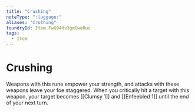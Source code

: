 ```yaml
---
title: "Crushing"
noteType: ":luggage:"
aliases: "Crushing"
foundryId: Item.FwG94Hv3gmOwe0uc
tags:
  - Item
---
```


# Crushing

Weapons with this rune empower your strength, and attacks with these weapons leave your foe staggered. When you critically hit a target with this weapon, your target becomes [[Clumsy 1]] and [[Enfeebled 1]] until the end of your next turn.


